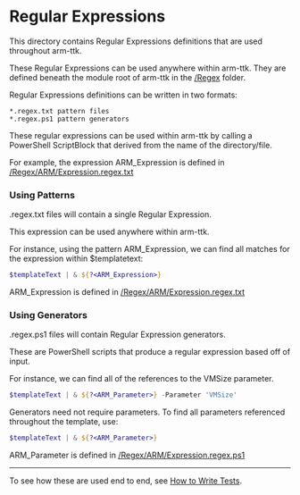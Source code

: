 ﻿Regular Expressions
===================

This directory contains Regular Expressions definitions that are used throughout arm-ttk.  

These Regular Expressions can be used anywhere within arm-ttk.
They are defined beneath the module root of arm-ttk in the [/Regex](.) folder.

Regular Expressions definitions can be written in two formats:

```
*.regex.txt pattern files
*.regex.ps1 pattern generators
```

These regular expressions can be used within arm-ttk by calling a PowerShell ScriptBlock that derived from the name of the directory/file.

For example, the expression ARM_Expression is defined in [/Regex/ARM/Expression.regex.txt](./ARM/Expression.regex.txt)

### Using Patterns


.regex.txt files will contain a single Regular Expression.

This expression can be used anywhere within arm-ttk.

For instance, using the pattern ARM_Expression, we can find all matches for the expression within $templatetext:

~~~PowerShell
$templateText | & ${?<ARM_Expression>}
~~~

ARM_Expression is defined in [/Regex/ARM/Expression.regex.txt](./ARM/Expression.regex.txt)


### Using Generators

.regex.ps1 files will contain Regular Expression generators.

These are PowerShell scripts that produce a regular expression based off of input.

For instance, we can find all of the references to the VMSize parameter.

~~~PowerShell
$templateText | & ${?<ARM_Parameter>} -Parameter 'VMSize'
~~~

Generators need not require parameters.  To find all parameters referenced throughout the template, use:

~~~PowerShell
$templateText | & ${?<ARM_Parameter>}
~~~

ARM_Parameter is defined in [/Regex/ARM/Expression.regex.ps1](./ARM/Parameter.regex.ps1)


---


To see how these are used end to end, see [How to Write Tests](../Writing_TTK_Tests.md).
